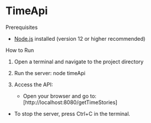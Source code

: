 # TimeApi

Prerequisites
- [Node.js](https://nodejs.org/) installed (version 12 or higher recommended)

How to Run

1. Open a terminal and navigate to the project directory


2. Run the server:
   node timeApi

3. Access the API:
   - Open your browser and go to:  
     [http://localhost:8080/getTimeStories]
   

- To stop the server, press Ctrl+C in the terminal. 
